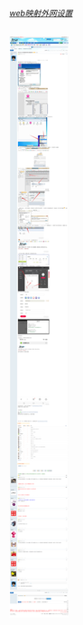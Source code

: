 ###### [web映射外网设置](https://www.52pojie.cn/thread-1022417-1-1.html)

<img src="screencapture20190912.png" alt="web本地映射成外网"  />